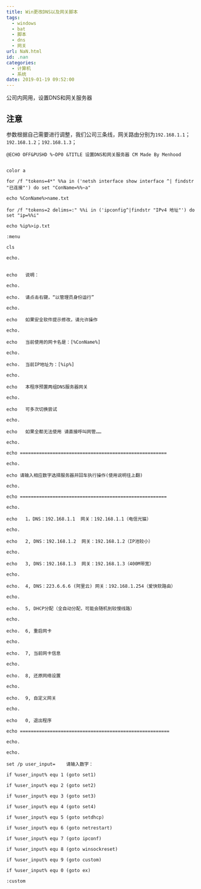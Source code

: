 ```yaml
---
title: Win更改DNS以及网关脚本
tags:
  - windows
  - bat
  - 脚本
  - dns
  - 网关
url: NaN.html
id: .nan
categories:
  - 计算机
  - 系统
date: 2019-01-19 09:52:00
---
```


公司内网用，设置DNS和网关服务器

注意
--

参数根据自己需要进行调整，我们公司三条线，网关路由分别为`192.168.1.1`；`192.168.1.2`；`192.168.1.3`；

    @ECHO OFF&PUSHD %~DP0 &TITLE 设置DNS和网关服务器 CM Made By Menhood
    
    
    color a
    
    for /f "tokens=4*" %%a in ('netsh interface show interface ^| findstr "已连接"') do set "ConName=%%~a"
    
    echo %ConName%>name.txt
    
    for /f "tokens=2 delims=:" %%i in ('ipconfig^|findstr "IPv4 地址"') do set "ip=%%i"
    
    echo %ip%>ip.txt
    
    :menu
    
    cls
    
    echo.
    
    
    echo   说明：
    
    echo.
    
    echo.  请点击右键，“以管理员身份运行”
    
    echo.
    
    echo   如果安全软件提示修改，请允许操作
    
    echo.
    
    echo   当前使用的网卡名是：[%ConName%]
    
    echo.
    
    echo.  当前IP地址为：[%ip%]
    
    echo.
    
    echo   本程序预置两组DNS服务器网关
    
    echo.
    
    echo   可多次切换尝试
    
    echo.
    
    echo   如果全都无法使用 请直接呼叫网管……
    
    echo.
    
    echo ======================================================
    
    echo.
    
    echo 请输入相应数字选择服务器并回车执行操作(使用说明往上翻)
    
    echo.
    
    echo ======================================================
    
    echo.
    
    echo   1，DNS：192.168.1.1  网关：192.168.1.1（电信光猫）
    
    echo.
    
    echo   2, DNS：192.168.1.2  网关：192.168.1.2（IP池较小）
    
    echo.
    
    echo   3, DNS：192.168.1.3  网关：192.168.1.3（400M带宽）
    
    echo.
    
    echo.  4, DNS：223.6.6.6 (阿里云) 网关：192.168.1.254（爱快软路由）
    
    echo.
    
    echo.  5, DHCP分配（全自动分配，可能会随机到较慢线路）
    
    echo.
    
    echo.  6, 重启网卡
    
    echo.
    
    echo.  7, 当前网卡信息
    
    echo.
    
    echo.  8, 还原网络设置
    
    echo.
    
    echo.  9, 自定义网关
    
    echo.
    
    echo   0, 退出程序
    
    echo =======================================================
    
    echo.
    
    echo.
    
    set /p user_input=    请输入数字：
    
    if %user_input% equ 1 (goto set1)
     
    if %user_input% equ 2 (goto set2)
    
    if %user_input% equ 3 (goto set3)
    
    if %user_input% equ 4 (goto set4)
    
    if %user_input% equ 5 (goto setdhcp)
    
    if %user_input% equ 6 (goto netrestart)
    
    if %user_input% equ 7 (goto ipconf)
    
    if %user_input% equ 8 (goto winsockreset)
    
    if %user_input% equ 9 (goto custom)
    
    if %user_input% equ 0 (goto ex)
    
    :custom